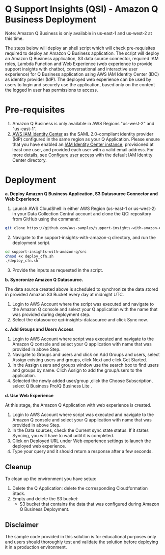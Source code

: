 # Q Support Insights (QSI) - Amazon Q Business Deployment
Note: Amazon Q Business is only available in us-east-1 and us-west-2 at this time.

The steps below will deploy an shell script which will check pre-requisites required to deploy an Amazon Q Business application. The script will deploy an Amazon Q Business application, S3 data source connector, required IAM roles, Lambda Function and Web Experience (web experience to provide support insights with chatbot, conversational and interactive user experience) for Q Business application using AWS IAM Identity Center (IDC) as identity provider (IdP). The deployed web experience can be used by users to login and securely use the application, based only on the content the logged in user has permissions to access.

# Pre-requisites
 1. Amazon Q Business is only available in AWS Regions "us-west-2" and "us-east-1".
 2. [AWS IAM Identity Center](https://docs.aws.amazon.com/singlesignon/latest/userguide/what-is.html) as the SAML 2.0-compliant identity provider (IdP) configured in the same region as your Q Application. Please ensure that you have enabled an [IAM Identity Center instance](https://docs.aws.amazon.com/singlesignon/latest/userguide/get-set-up-for-idc.html), provisioned at least one user, and provided each user with a valid email address. For more details, see [Configure user access](https://docs.aws.amazon.com/singlesignon/latest/userguide/quick-start-default-idc.html) with the default IAM Identity Center directory. 
 
# Deployment

**a. Deploy Amazon Q Business Application, S3 Datasource Connector and Web Experience**

1.	Launch AWS CloudShell in either AWS Region (us-east-1 or us-west-2) in your Data Collection Central account and clone the QCI repository from GitHub using the command:
```bash
git clone https://github.com/aws-samples/support-insights-with-amazon-q.git
```

2.	Navigate to the support-insights-with-amazon-q directory, and run the deployment script.
```bash
cd support-insights-with-amazon-q/src
chmod +x deploy_cfn.sh
./deploy_cfn.sh
```
3. Provide the inputs as requested in the script.


**b. Syncronize Amazon Q Datasource.**

The data source created above is scheduled to synchronize the data stored in provided Amazon S3 Bucket every day at midnight UTC.
1.	Login to AWS Account where the script was executed and navigate to the Amazon Q console and select your Q application with the name that was provided during deployment step.
2. Select the datasource qci-insights-datasource and click Sync now.

**c. Add Groups and Users Access**

1.	Login to AWS Account where script was executed and navigate to the Amazon Q console and select your Q application with name that was provided in above Step.
2. Navigate to Groups and users and click on Add Groups and users, select Assign existing users and groups, click Next and click Get Started.
3. In the Assign users and groups window use the search box to find users and groups by name. Clich Assign to add the group/users to the application.
4. Selected the newly added user/group ,click the Choose Subscription, select Q Business Pro/Q Business Lite .

**d. Use Web Experience**

At this stage, the Amazon Q Application with web experience is created.
1.	Login to AWS Account where script was executed and navigate to the Amazon Q console and select your Q application with name that was provided in above Step.
2. In the Data sources, check the Current sync state status. If it states Syncing, you will have to wait until it is completed.
2. Click on Deployed URL under Web experience settings to launch the deployed web experience.
3. Type your query and it should return a response after a few seconds. 

## Cleanup
To clean up the environment you have setup:
1. Delete the Q Application: delete the corresponding Cloudformation Stack.
2. Empty and delete the S3 bucket:
   * S3 bucket that contains the data that was configured during Amazon Q Business Deployment.
   

## Disclaimer
The sample code provided in this solution is for educational purposes only and users should thoroughly test and validate the solution before deploying it in a production environment.
